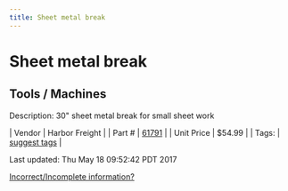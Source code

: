 ```yaml
---
title: Sheet metal break
---
```


# Sheet metal break
## Tools / Machines
Description: 	30" sheet metal break for small sheet work 

| Vendor | Harbor Freight | 
| Part # | [61791](http://www.harborfreight.com/30-in-bending-brake-61791.html) | 
| Unit Price | $54.99 | 
| Tags: | [suggest tags](https://docs.google.com/forms/d/e/1FAIpQLSeWyY8v3RgOty-MyWmh9U0iivNYN_molChYyS-0U-o-kOAv_g/viewform) | 

Last updated: Thu May 18 09:52:42 PDT 2017

 [Incorrect/Incomplete information?](https://docs.google.com/forms/d/e/1FAIpQLSeWyY8v3RgOty-MyWmh9U0iivNYN_molChYyS-0U-o-kOAv_g/viewform)